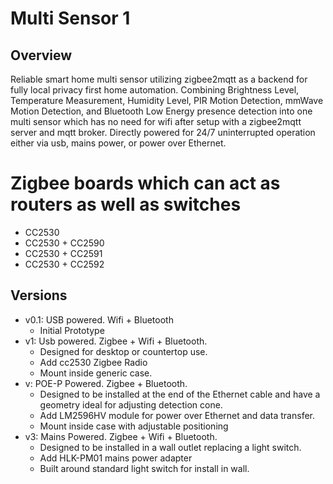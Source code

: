 # Multi Sensor 1

## Overview
Reliable smart home multi sensor utilizing zigbee2mqtt as a backend for fully local privacy first home automation. Combining Brightness Level, Temperature Measurement, Humidity Level, PIR Motion Detection, mmWave Motion Detection, and Bluetooth Low Energy presence detection into one multi sensor which has no need for wifi after setup with a zigbee2mqtt server and mqtt broker. Directly powered for 24/7 uninterrupted operation either via usb, mains power, or power over Ethernet. 

# Zigbee boards which can act as routers as well as switches
- CC2530
- CC2530 + CC2590
- CC2530 + CC2591
- CC2530 + CC2592 


## Versions
- v0.1: USB powered. Wifi + Bluetooth 
	- Initial Prototype
- v1: Usb powered. Zigbee + Wifi + Bluetooth. 
	- Designed for desktop or countertop use. 
	- Add cc2530 Zigbee Radio
	- Mount inside generic case.
- v: POE-P Powered. Zigbee + Bluetooth.
	- Designed to be installed at the end of the Ethernet cable and have a geometry ideal for adjusting detection cone. 
	- Add LM2596HV module for power over Ethernet and data transfer. 
	- Mount inside case with adjustable positioning 
- v3: Mains Powered. Zigbee + Wifi + Bluetooth.
	- Designed to be installed in a wall outlet replacing a light switch. 
	- Add HLK-PM01 mains power adapter
	- Built around standard light switch for install in wall. 